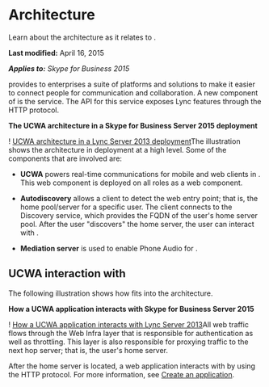 
# Architecture
Learn about the architecture as it relates to .

 **Last modified:** April 16, 2015

 _**Applies to:** Skype for Business 2015_

 provides to enterprises a suite of platforms and solutions to make it easier to connect people for communication and collaboration. A new component of is the service. The API for this service exposes Lync features through the HTTP protocol.


**The UCWA architecture in a Skype for Business Server 2015 deployment**


! [UCWA architecture in a Lync Server 2013 deployment](images/UCWA15Con_ArchitectureTopology.png)The illustration shows the architecture in deployment at a high level. Some of the components that are involved are:


- **UCWA** powers real-time communications for mobile and web clients in . This web component is deployed on all roles as a web component.
 
- **Autodiscovery** allows a client to detect the web entry point; that is, the home pool/server for a specific user. The client connects to the Discovery service, which provides the FQDN of the user's home server pool. After the user "discovers" the home server, the user can interact with .
 
- **Mediation server** is used to enable Phone Audio for .
 

## UCWA interaction with

The following illustration shows how fits into the architecture.


**How a UCWA application interacts with Skype for Business Server 2015**

! [How a UCWA application interacts with Lync Server 2013](images/UCWA15Con_HomeServerArch.png)All web traffic flows through the Web Infra layer that is responsible for authentication as well as throttling. This layer is also responsible for proxying traffic to the next hop server; that is, the user's home server. 

After the home server is located, a web application interacts with by using the HTTP protocol. For more information, see [Create an application](CreateAnApplication.md).

